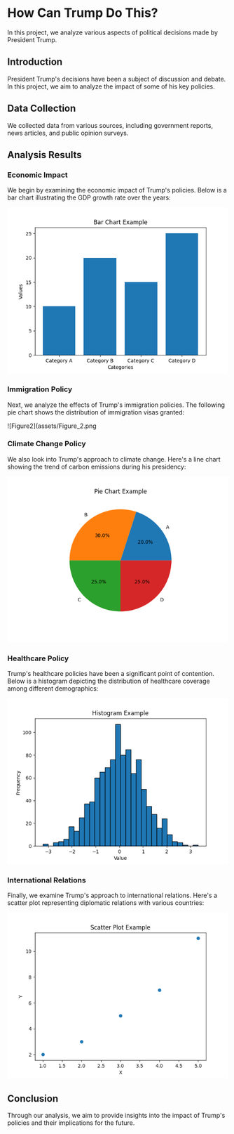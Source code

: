 # How Can Trump Do This?

In this project, we analyze various aspects of political decisions made by President Trump.

## Introduction

President Trump's decisions have been a subject of discussion and debate. In this project, we aim to analyze the impact of some of his key policies.

## Data Collection

We collected data from various sources, including government reports, news articles, and public opinion surveys.

## Analysis Results

### Economic Impact

We begin by examining the economic impact of Trump's policies. Below is a bar chart illustrating the GDP growth rate over the years:

![Figure1](assets/Figure_1.png)

### Immigration Policy

Next, we analyze the effects of Trump's immigration policies. The following pie chart shows the distribution of immigration visas granted:

![Figure2](assets/Figure_2.png

### Climate Change Policy

We also look into Trump's approach to climate change. Here's a line chart showing the trend of carbon emissions during his presidency:

![Figure3](assets/Figure_3.png)

### Healthcare Policy

Trump's healthcare policies have been a significant point of contention. Below is a histogram depicting the distribution of healthcare coverage among different demographics:

![Figure4](assets/Figure_4.png)

### International Relations

Finally, we examine Trump's approach to international relations. Here's a scatter plot representing diplomatic relations with various countries:

![Figure5](assets/Figure_5.png)

## Conclusion

Through our analysis, we aim to provide insights into the impact of Trump's policies and their implications for the future.
